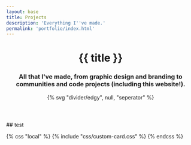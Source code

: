 ```yaml
---
layout: base
title: Projects
description: 'Everything I''ve made.'
permalink: 'portfolio/index.html'
---
```


<div class="wrapper">
  <header class="full | section" style="--spot-color: var(--color-quaternary)">
    <div class="section__inner flow region">
      <h1 class="text-center" style="color: var(--color-bg);">{{ title }}</h1>
      <h3 class="text-center" style="color: var(--color-bg);">All that I've made, from graphic design and branding to communities and code projects (including this website!).</h3>
    </div>
    {% svg "divider/edgy", null, "seperator" %}
  </header>
</div>

<article class="full | region">
    <div class="wrapper flow prose">
      ## test
  </article>

{% css "local" %}
  {% include "css/custom-card.css" %}
{% endcss %}
  
